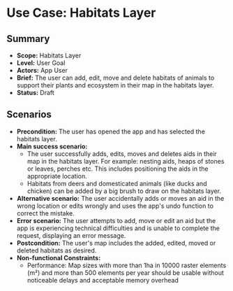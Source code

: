 # Use Case: Habitats Layer

## Summary

- **Scope:** Habitats Layer
- **Level:** User Goal
- **Actors:** App User
- **Brief:** The user can add, edit, move and delete habitats of animals to support their plants and ecosystem in their map in the habitats layer.
- **Status:** Draft

## Scenarios

- **Precondition:**
  The user has opened the app and has selected the habitats layer.
- **Main success scenario:**
  - The user successfully adds, edits, moves and deletes aids in their map in the habitats layer.
    For example: nesting aids, heaps of stones or leaves, perches etc.
    This includes positioning the aids in the appropriate location.
  - Habitats from deers and domesticated animals (like ducks and chicken) can be added by a big brush to draw on the habitats layer.
- **Alternative scenario:**
  The user accidentally adds or moves an aid in the wrong location or edits wrongly and uses the app's undo function to correct the mistake.
- **Error scenario:**
  The user attempts to add, move or edit an aid but the app is experiencing technical difficulties and is unable to complete the request, displaying an error message.
- **Postcondition:**
  The user's map includes the added, edited, moved or deleted habitats as desired.
- **Non-functional Constraints:**
  - Performance: Map sizes with more than 1ha in 10000 raster elements (m²) and more than 500 elements per year should be usable without noticeable delays and acceptable memory overhead

